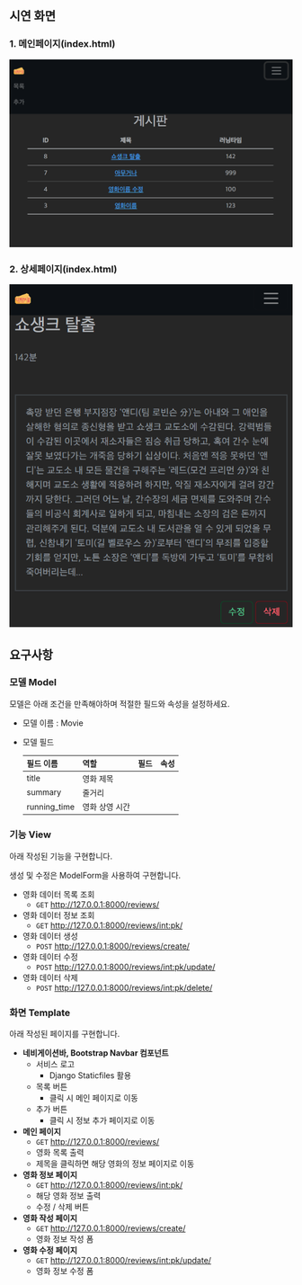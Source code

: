 ## 시연 화면

### 1. 메인페이지(index.html)

![index.PNG](assets/ea72d468f32d2319ddcec8a0533c16f8886e1380.PNG)

### 2. 상세페이지(index.html)

![detail.PNG](assets/4544465b8bd7f007fa131b4fcb88f1569aee693f.PNG)

## 요구사항

### 모델 Model

모델은 아래 조건을 만족해야하며 적절한 필드와 속성을 설정하세요.

- 모델 이름 : Movie

- 모델 필드
  
  | 필드 이름        | 역할       | 필드  | 속성  |
  | ------------ | -------- | --- | --- |
  | title        | 영화 제목    |     |     |
  | summary      | 줄거리      |     |     |
  | running_time | 영화 상영 시간 |     |     |

### 기능 View

아래 작성된 기능을 구현합니다.

생성 및 수정은 ModelForm을 사용하여 구현합니다.

- 영화 데이터 목록 조회
  - `GET` http://127.0.0.1:8000/reviews/
- 영화 데이터 정보 조회
  - `GET` http://127.0.0.1:8000/reviews/int:pk/
- 영화 데이터 생성
  - `POST` http://127.0.0.1:8000/reviews/create/
- 영화 데이터 수정
  - `POST` http://127.0.0.1:8000/reviews/int:pk/update/
- 영화 데이터 삭제
  - `POST` http://127.0.0.1:8000/reviews/int:pk/delete/

### 화면 Template

아래 작성된 페이지를 구현합니다.

- **네비게이션바, Bootstrap Navbar 컴포넌트**
  - 서비스 로고
    - Django Staticfiles 활용
  - 목록 버튼
    - 클릭 시 메인 페이지로 이동
  - 추가 버튼
    - 클릭 시 정보 추가 페이지로 이동
- **메인 페이지**
  - `GET` http://127.0.0.1:8000/reviews/
  - 영화 목록 출력
  - 제목을 클릭하면 해당 영화의 정보 페이지로 이동
- **영화 정보 페이지**
  - `GET` http://127.0.0.1:8000/reviews/int:pk/
  - 해당 영화 정보 출력
  - 수정 / 삭제 버튼
- **영화 작성 페이지**
  - `GET` http://127.0.0.1:8000/reviews/create/
  - 영화 정보 작성 폼
- **영화 수정 페이지**
  - `GET` http://127.0.0.1:8000/reviews/int:pk/update/
  - 영화 정보 수정 폼
